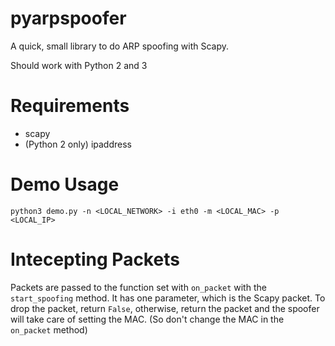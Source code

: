 # pyarpspoofer

A quick, small library to do ARP spoofing with Scapy.

Should work with Python 2 and 3

# Requirements

* scapy
* (Python 2 only) ipaddress

# Demo Usage 

```
python3 demo.py -n <LOCAL_NETWORK> -i eth0 -m <LOCAL_MAC> -p <LOCAL_IP>
```

# Intecepting Packets

Packets are passed to the function set with `on_packet` with the `start_spoofing` method. It has one parameter, which is the Scapy packet. To drop the packet, return `False`, otherwise, return the packet and the spoofer will take care of setting the MAC. (So don't change the MAC in the `on_packet` method)
